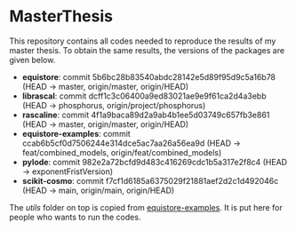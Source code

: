 # MasterThesis

This repository contains all codes needed to reproduce the results of my master thesis. To obtain the same results, the versions of the packages are given below.

- **equistore**: commit 5b6bc28b83540abdc28142e5d89f95d9c5a16b78 (HEAD -> master, origin/master, origin/HEAD)
- **librascal**: commit dcff1c3c06400a9ed83021ae9e9f61ca2d4a3ebb (HEAD -> phosphorus, origin/project/phosphorus)
- **rascaline**: commit 4f1a9baca89d2a9ab4b1ee5d03749c657fb3e861 (HEAD -> master, origin/master, origin/HEAD)
- **equistore-examples**: commit ccab6b5cf0d7506244e314dce5ac7aa26a56ea9d (HEAD -> feat/combined_models, origin/feat/combined_models)
- **pylode**: commit 982e2a72bcfd9d483c416269cdc1b5a317e2f8c4 (HEAD -> exponentFristVersion)
- **scikit-cosmo**: commit f7cf1d6185a6375029f21881aef2d2c1d492046c (HEAD -> main, origin/main, origin/HEAD)

The *utils* folder on top is copied from [equistore-examples](https://github.com/lab-cosmo/equistore-examples). It is put here for people who wants to run the codes.
